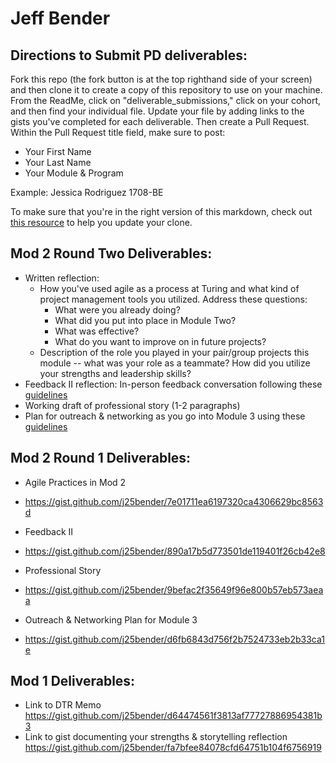 # Jeff Bender

## Directions to Submit PD deliverables:
Fork this repo (the fork button is at the top righthand side of your screen) and then clone it to create a copy of this repository to use on your machine. From the ReadMe, click on "deliverable_submissions," click on your cohort, and then find your individual file. Update your file by adding links to the gists you've completed for each deliverable. Then create a Pull Request. Within the Pull Request title field, make sure to post:

* Your First Name
* Your Last Name
* Your Module & Program

Example: Jessica Rodriguez 1708-BE

To make sure that you're in the right version of this markdown, check out [this resource](https://help.github.com/articles/configuring-a-remote-for-a-fork/) to help you update your clone.

## Mod 2 Round Two Deliverables:
* Written reflection:
  * How you've used agile as a process at Turing and what kind of project management tools you utilized. Address these questions:
    * What were you already doing?
    * What did you put into place in Module Two?
    * What was effective?
    * What do you want to improve on in future projects?
  * Description of the role you played in your pair/group projects this module -- what was your role as a teammate? How did you utilize your strengths and leadership skills?
* Feedback II reflection: In-person feedback conversation following these [guidelines](https://github.com/turingschool/career-development-curriculum/blob/master/module_two/feedback_conversation_reflection_guidelines.md)
* Working draft of professional story (1-2 paragraphs)
* Plan for outreach & networking as you go into Module 3 using these [guidelines](https://github.com/turingschool/career-development-curriculum/blob/master/module_two/outreach_networking_guidelines.md)

## Mod 2 Round 1 Deliverables:
* Agile Practices in Mod 2
* https://gist.github.com/j25bender/7e01711ea6197320ca4306629bc8563d
    
* Feedback II
* https://gist.github.com/j25bender/890a17b5d773501de119401f26cb42e8
    
* Professional Story
* https://gist.github.com/j25bender/9befac2f35649f96e800b57eb573aeaa
  
* Outreach & Networking Plan for Module 3
* https://gist.github.com/j25bender/d6fb6843d756f2b7524733eb2b33ca1e

## Mod 1 Deliverables:
* Link to DTR Memo https://gist.github.com/j25bender/d64474561f3813af77727886954381b3
* Link to gist documenting your strengths & storytelling reflection https://gist.github.com/j25bender/fa7bfee84078cfd64751b104f6756919
